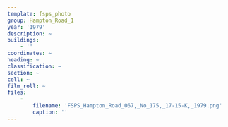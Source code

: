 ```yaml
---
template: fsps_photo
group: Hampton_Road_1
year: '1979'
description: ~
buildings:
    - ''
coordinates: ~
heading: ~
classification: ~
section: ~
cell: ~
film_roll: ~
files:
    -
        filename: 'FSPS_Hampton_Road_067,_No_175,_17-15-K,_1979.png'
        caption: ''
---
```

